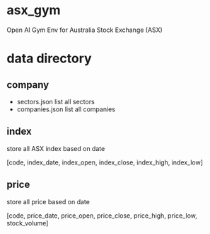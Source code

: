 # asx_gym
Open AI Gym Env for Australia Stock Exchange (ASX)

# data directory
## company
  - sectors.json list all sectors
  - companies.json list all companies
  
## index
  store all ASX index based on date
  
  [code, index_date, index_open, index_close, index_high, index_low]
  

  
## price
  store all price based on date
  
  [code, price_date, price_open, price_close, price_high, price_low, stock_volume]
  
  